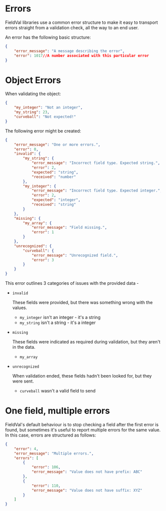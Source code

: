 Errors
========

FieldVal libraries use a common error structure to make it easy to transport errors straight from a validation check, all the way to an end user.

An error has the following basic structure:
```json
{
	"error_message": "A message describing the error",
	"error": 1017//A number associated with this particular error
}
```

Object Errors
========
When validating the object:
```json
{
	"my_integer": "Not an integer",
	"my_string": 23,
	"curveball": "Not expected!"
}
```

The following error might be created:

```json
{
	"error_message": "One or more errors.",
	"error": 0,
	"invalid": {
		"my_string": {
			"error_message": "Incorrect field type. Expected string.",
			"error": 2,
			"expected": "string",
			"received": "number"
		},
		"my_integer": {
			"error_message": "Incorrect field type. Expected integer.",
			"error": 2,
			"expected": "integer",
			"received": "string"
		}
	},
	"missing": {
		"my_array": {
			"error_message": "Field missing.",
			"error": 1
		}
	},
	"unrecognized": {
		"curveball": {
			"error_message": "Unrecognized field.",
			"error": 3
		}
	}
}
```

This error outlines 3 categories of issues with the provided data -

* ```invalid```
	
	These fields were provided, but there was something wrong with the values.
	
	* ```my_integer``` isn't an integer - it's a string
	* ```my_string``` isn't a string - it's a integer

* ```missing```
	
	These fields were indicated as required during validation, but they aren't in the data.

	* ```my_array```

* ```unrecognized```
	
	When validation ended, these fields hadn't been looked for, but they were sent.

	* ```curveball``` wasn't a valid field to send


One field, multiple errors
========

FieldVal's default behaviour is to stop checking a field after the first error is found, but sometimes it's useful to report multiple errors for the same value. In this case, errors are structured as follows:

```json
{
	"error": 4,
	"error_message": "Multiple errors.",
	"errors": [
		{
			"error": 106,
			"error_message": "Value does not have prefix: ABC"
		},
		{
			"error": 110,
			"error_message": "Value does not have suffix: XYZ"
		}
	]
}
```